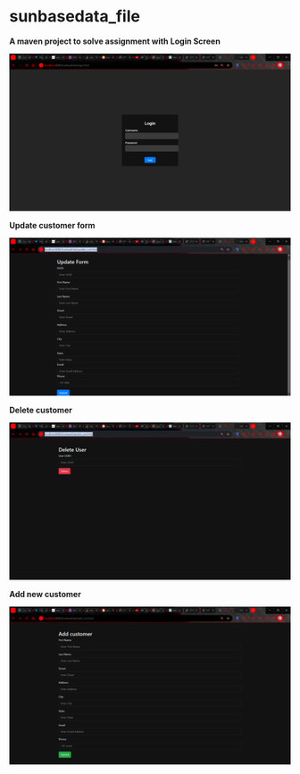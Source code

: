 # sunbasedata_file
**A maven project to solve assignment with**
  **Login Screen**
   
   ![alt text](https://github.com/Akp0516/sunbasedata_file/blob/main/images/Update%20Form%20-%20Google%20Chrome%2011_19_2023%2010_19_46%20PM.png)

  
  **Update customer form**
  
   ![alt text](https://github.com/Akp0516/sunbasedata_file/blob/main/images/Update%20Form%20-%20Google%20Chrome%2011_19_2023%2010_18_57%20PM.png)


  **Delete customer**
   
   ![alt text](https://github.com/Akp0516/sunbasedata_file/blob/main/images/Update%20Form%20-%20Google%20Chrome%2011_19_2023%2010_19_07%20PM.png)


  **Add new customer**

   ![alt text](https://github.com/Akp0516/sunbasedata_file/blob/main/images/Update%20Form%20-%20Google%20Chrome%2011_19_2023%2010_19_16%20PM.png)



